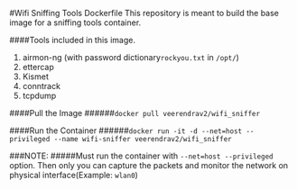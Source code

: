 #Wifi Sniffing Tools Dockerfile
This repository is meant to build the base image for a sniffing tools container.

####Tools included in this image.

1.  airmon-ng (with password dictionary`rockyou.txt` in `/opt/`)
2.  ettercap
3.  Kismet
4.  conntrack
5.  tcpdump

####Pull the Image
######`docker pull veerendrav2/wifi_sniffer`

####Run the Container
######`docker run -it -d --net=host --privileged --name wifi-sniffer veerendrav2/wifi_sniffer`

###NOTE: 
#####Must run the container with `--net=host --privileged` option. Then only you can capture the packets and monitor the network on physical interface(Example: `wlan0`)
